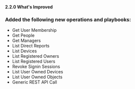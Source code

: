 #### 2.2.0 What's Improved

### Added the following new operations and playbooks:

- Get User Membership
- Get People
- Get Managers
- List Direct Reports
- List Devices
- List Registered Owners
- List Registered Users
- Revoke Signin Sessions
- List User Owned Devices
- List User Owned Objects
- Generic REST API Call